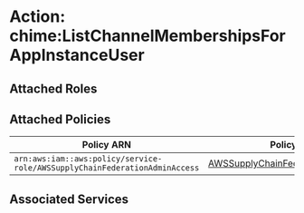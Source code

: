 # Action: chime:ListChannelMembershipsForAppInstanceUser

## Attached Roles

## Attached Policies

| Policy ARN | Policy Name |
|------------|-------------|
| `arn:aws:iam::aws:policy/service-role/AWSSupplyChainFederationAdminAccess` | [AWSSupplyChainFederationAdminAccess](../policies.md#awssupplychainfederationadminaccess) |

## Associated Services

